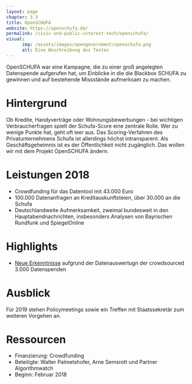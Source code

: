 ```yaml
---
layout: page
chapter: 3.3
title: OpenSCHUFA
website: https://openschufa.de/
permalink: /civic-und-public-interest-tech/openschufa/
visual:
      img: /assets/images/opengovernment/openschufa.png
      alt: Eine Beschreibung des Textes
---
```



OpenSCHUFA war eine Kampagne, die zu einer groß angelegten Datenspende aufgerufen hat, um Einblicke in die die Blackbox SCHUFA zu gewinnen und auf bestehende Missstände aufmerksam zu machen. 

# Hintergrund

Ob Kredite, Handyverträge oder Wohnungsbewerbungen - bei wichtigen Verbraucherfragen spielt der Schufa-Score eine zentrale Rolle. Wer zu wenige Punkte hat, geht oft leer aus. Das Scoring-Verfahren des Privatunternehmens Schufa ist allerdings höchst intransparent. Als Geschäftsgeheimnis ist es der Öffentlichkeit nicht zugänglich. Das wollen wir mit dem Projekt OpenSCHUFA ändern.

# Leistungen 2018

* Crowdfunding für das Datentool mit 43.000 Euro
* 100.000 Datenanfragen an Kreditauskunftsteien, über 30.000 an die Schufa
* Deutschlandweite Aufmerksamkeit, zweimal bundesweit in den Hauptabendnachrichten, insbesonders Analysen von Bayrischen Rundfunk und SpiegelOnline

# Highlights

* [Neue Erkenntnisse](https://openschufa.de/#ergebnisse) aufgrund der Datenauswertugn der crowdsourced 3.000 Datenspenden

# Ausblick

Für 2019 stehen Policymeetings sowie ein Treffen mit Staatssekretär zum weiteren Vorgehen an.

# Ressourcen

* Finanzierung: Crowdfunding
* Beteiligte: Walter Palmetshofer, Arne Semsrott und Partner Algorithmwatch
* Beginn: Februar 2018